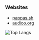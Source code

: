 ### Websites
- [pappas.sh](https://pappas.sh)
- [audioo.org](https://audioo.org)

![Top Langs](https://github-readme-stats-git-masterrstaa-rickstaa.vercel.app/api/top-langs/?username=gnprwx&hide=css,html,mdx&langs_count=5&theme=tokyonight)
